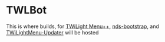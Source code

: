 # TWLBot
This is where builds, for [TWiLight Menu++](https://github.com/RocketRobz/TWiLightMenu), [nds-bootstrap](https://github.com/ahezard/nds-bootstrap), and [TWiLightMenu-Updater](https://github.com/RocketRobz/TWiLightMenu-Updater) will be hosted
